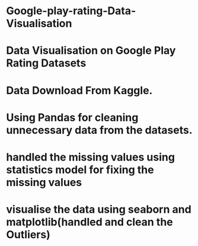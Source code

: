 # Google-play-rating-Data-Visualisation
# Data Visualisation on Google Play Rating Datasets
# Data Download From Kaggle. 
# Using Pandas for cleaning unnecessary data from the datasets.
# handled the missing values using statistics model for fixing the missing values
# visualise the data using seaborn and matplotlib(handled and clean the Outliers)
